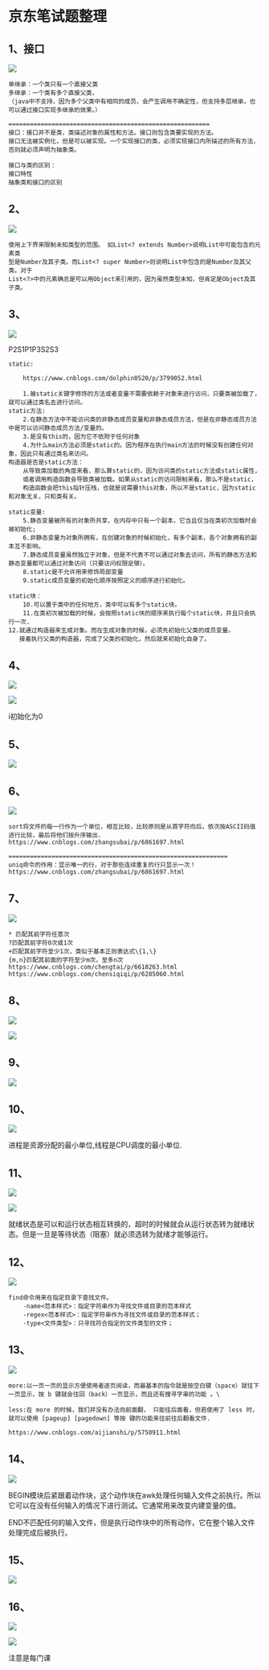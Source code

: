 # 京东笔试题整理

## 1、接口

![](https://i.imgur.com/YPVFvQ6.jpg)

	单继承：一个类只有一个直接父类
	多继承：一个类有多个直接父类，
	（java中不支持，因为多个父类中有相同的成员，会产生调用不确定性，但支持多层继承，也可以通过接口实现多继承的效果。）

	========================================================
	接口：接口并不是类，类描述对象的属性和方法。接口则包含类要实现的方法。
	接口无法被实例化，但是可以被实现。一个实现接口的类，必须实现接口内所描述的所有方法，否则就必须声明为抽象类。

	接口与类的区别：
	接口特性
	抽象类和接口的区别

## 2、

![](https://i.imgur.com/FdtsL7E.jpg)

	使用上下界来限制未知类型的范围。 如List<? extends Number>说明List中可能包含的元素类
	型是Number及其子类。而List<? super Number>则说明List中包含的是Number及其父类。对于 
	List<?>中的元素确总是可以用Object来引用的，因为虽然类型未知，但肯定是Object及其子类。

## 3、

![](https://i.imgur.com/hAywuNl.jpg)


P2S1P1P3S2S3

	static:
	
		https://www.cnblogs.com/dolphin0520/p/3799052.html
	
		1.被static关键字修饰的方法或者变量不需要依赖于对象来进行访问，只要类被加载了，就可以通过类名去进行访问。
	static方法:
		2.在静态方法中不能访问类的非静态成员变量和非静态成员方法，但是在非静态成员方法中是可以访问静态成员方法/变量的。
		3.是没有this的，因为它不依附于任何对象
		4.为什么main方法必须是static的。因为程序在执行main方法的时候没有创建任何对象，因此只有通过类名来访问。
	构造器是否是static方法：	
		从导致类加载的角度来看，那么算static的，因为访问类的static方法或static属性，
		或者调用构造函数会导致类被加载。如果从static的访问限制来看，那么不是static，
		构造函数会把this指针压栈，也就是说需要this对象，所以不是static，因为static和对象无关，只和类有关。

	static变量:
		5.静态变量被所有的对象所共享，在内存中只有一个副本，它当且仅当在类初次加载时会被初始化;
		6.非静态变量为对象所拥有，在创建对象的时候初始化，有多个副本，各个对象拥有的副本互不影响。
		7.静态成员变量虽然独立于对象，但是不代表不可以通过对象去访问，所有的静态方法和静态变量都可以通过对象访问（只要访问权限足够）。
		8.static是不允许用来修饰局部变量
		9.static成员变量的初始化顺序按照定义的顺序进行初始化。

	static块：
		10.可以置于类中的任何地方，类中可以有多个static块。
		11.在类初次被加载的时候，会按照static块的顺序来执行每个static块，并且只会执行一次.
	12.就通过构造器来生成对象。而在生成对象的时候，必须先初始化父类的成员变量。
	   接着执行父类的构造器，完成了父类的初始化，然后就来初始化自身了。

## 4、

![](https://i.imgur.com/paQ6CBQ.jpg)

![](https://i.imgur.com/cMtSg3p.jpg)

i初始化为0

## 5、

![](https://i.imgur.com/xALofIF.jpg)

## 6、

![](https://i.imgur.com/2znUI5o.jpg)


	sort将文件的每一行作为一个单位，相互比较，比较原则是从首字符向后，依次按ASCII码值进行比较，最后将他们按升序输出.
	https://www.cnblogs.com/zhangsubai/p/6861697.html

	=============================================================
	uniq命令的作用：显示唯一的行，对于那些连续重复的行只显示一次！
	https://www.cnblogs.com/zhangsubai/p/6861697.html

## 7、

![](https://i.imgur.com/jtSzQzH.jpg)

	
    * 匹配其前字符任意次
	?匹配其前字符0次或1次
	+匹配其前字符至少1次，类似于基本正则表达式\{1,\}
	{m,n}匹配其前面的字符至少m次，至多n次
	https://www.cnblogs.com/chengtai/p/6618263.html
	https://www.cnblogs.com/chensiqiqi/p/6285060.html

## 8、

![](https://i.imgur.com/ZR0Vrfa.jpg)

![](https://i.imgur.com/1ZhDqgu.jpg)

## 9、

![](https://i.imgur.com/Qv2UffR.jpg)

## 10、

![](https://i.imgur.com/Vfl7Bwe.jpg)

进程是资源分配的最小单位,线程是CPU调度的最小单位.

## 11、

![](https://i.imgur.com/QDLq9Hv.jpg)

![](https://i.imgur.com/RaJEOND.jpg)

就绪状态是可以和运行状态相互转换的，超时的时候就会从运行状态转为就绪状态。但是一旦是等待状态（阻塞）就必须选转为就绪才能够运行。

## 12、

![](https://i.imgur.com/6R1hL8N.jpg)

	find命令用来在指定目录下查找文件。
		-name<范本样式>：指定字符串作为寻找文件或目录的范本样式
		-regex<范本样式>：指定字符串作为寻找文件或目录的范本样式；
		-type<文件类型>：只寻找符合指定的文件类型的文件；

## 13、

![](https://i.imgur.com/tl7PXfy.jpg)

	more:以一页一页的显示方便使用者逐页阅读，而最基本的指令就是按空白键（space）就往下一页显示，按 b 键就会往回（back）一页显示，而且还有搜寻字串的功能 。\
	
	less:在 more 的时候，我们并没有办法向前面翻， 只能往后面看，但若使用了 less 时，就可以使用 [pageup] [pagedown] 等按 键的功能来往前往后翻看文件.

	https://www.cnblogs.com/aijianshi/p/5750911.html

## 14、

![](https://i.imgur.com/0iu5Np3.jpg)


BEGIN模块后紧跟着动作块，这个动作块在awk处理任何输入文件之前执行。所以它可以在没有任何输入的情况下进行测试。它通常用来改变内建变量的值。

END不匹配任何的输入文件，但是执行动作块中的所有动作，它在整个输入文件处理完成后被执行。


## 15、

![](https://i.imgur.com/O2EdmqA.jpg)

## 16、

![](https://i.imgur.com/8Env8Jm.jpg)

![](https://i.imgur.com/LjrPoRb.jpg)

注意是每门课